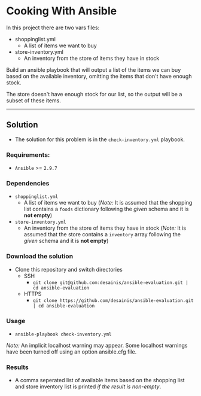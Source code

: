 Cooking With Ansible
====================

In this project there are two vars files:

- shoppinglist.yml
  - A list of items we want to buy
- store-inventory.yml
  - An inventory from the store of items they have in stock

Build an ansible playbook that will output a list of the items we can buy based on the available inventory, omitting the items that don't have enough stock. 

The store doesn't have enough stock for our list, so the output will be a subset of these items.

--- 

## Solution

- The solution for this problem is in the `check-inventory.yml` playbook.

### Requirements:
- `Ansible` >= `2.9.7`

### Dependencies

- `shoppinglist.yml`
  - A list of items we want to buy (_Note:_ It is assumed that the shopping list contains a `foods` dictionary following the _given_ schema and it is **not empty**)
- `store-inventory.yml`
  - An inventory from the store of items they have in stock (_Note:_ It is assumed that the store contains a `inventory` array following the _given_ schema and it is **not empty**)

### Download the solution

- Clone this repository and switch directories
  - SSH
    - `git clone git@github.com:desainis/ansible-evaluation.git | cd ansible-evaluation`
  - HTTPS
    - `git clone https://github.com/desainis/ansible-evaluation.git | cd ansible-evaluation`

### Usage

- `ansible-playbook check-inventory.yml`

_Note:_ An implicit localhost warning may appear. Some localhost warnings have been turned off using an option ansible.cfg file.

### Results
- A comma seperated list of available items based on the shopping list and store inventory list is printed _if the result is non-empty_. 